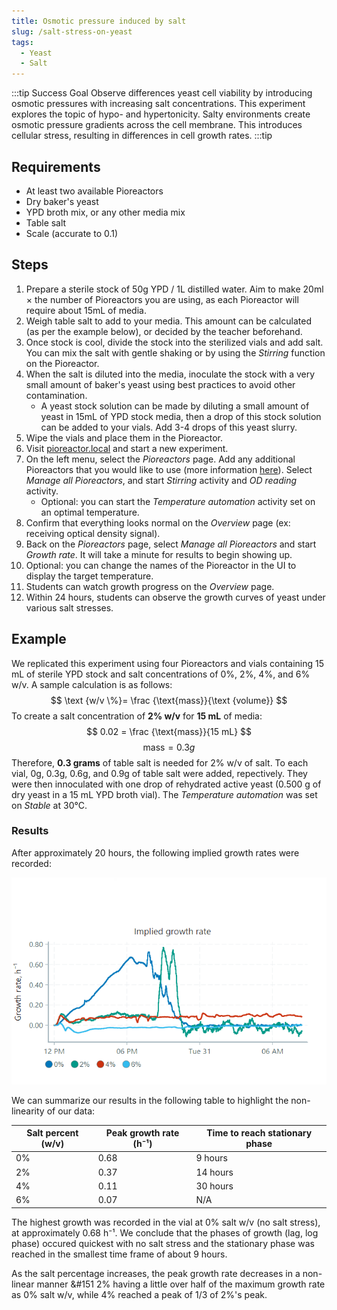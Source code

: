 ```yaml
---
title: Osmotic pressure induced by salt
slug: /salt-stress-on-yeast
tags: 
  - Yeast
  - Salt
---
```


:::tip Success Goal
Observe differences yeast cell viability by introducing osmotic pressures with increasing salt concentrations. This experiment explores the topic of hypo- and hypertonicity. Salty environments create osmotic pressure gradients across the cell membrane. This introduces cellular stress, resulting in differences in cell growth rates. 
:::tip

## Requirements

*	At least two available Pioreactors
*	Dry baker's yeast
*   YPD broth mix, or any other media mix
*	Table salt 
*	Scale (accurate to 0.1)

## Steps

1.  Prepare a sterile stock of 50g YPD / 1L distilled water. Aim to make 20ml × the number of Pioreactors you are using, as each Pioreactor will require about 15mL of media.
2.  Weigh table salt to add to your media. This amount can be calculated (as per the example below), or decided by the teacher beforehand. 
3. Once stock is cool, divide the stock into the sterilized vials and add salt. You can mix the salt with gentle shaking or by using the _Stirring_ function on the Pioreactor. 
4. When the salt is diluted into the media, inoculate the stock with a very small amount of baker's yeast using best practices to avoid other contamination. 
	* A yeast stock solution can be made by diluting a small amount of yeast in 15mL of YPD stock media, then a drop of this stock solution can be added to your vials. Add 3-4 drops of this yeast slurry. 
5.	Wipe the vials and place them in the Pioreactor.
6.  Visit [pioreactor.local](http://pioreactor.local) and start a new experiment.
7.  On the left menu, select the _Pioreactors_ page. Add any additional Pioreactors that you would like to use (more information [here](/user-guide/create-cluster)). Select _Manage all Pioreactors_, and start _Stirring_ activity and _OD reading_ activity.
	* Optional: you can  start the _Temperature automation_ activity set on an optimal temperature.
8.  Confirm that everything looks normal on the _Overview_ page (ex: receiving optical density signal).
9.	Back on the _Pioreactors_ page, select _Manage all Pioreactors_ and start _Growth rate_. It will take a minute for results to begin showing up. 
10.  Optional: you can change the names of the Pioreactor in the UI to display the target temperature.
11.  Students can watch growth progress on the _Overview_ page. 
12.  Within 24 hours, students can observe the growth curves of yeast under various salt stresses. 

## Example

We replicated this experiment using four Pioreactors and vials containing 15 mL of sterile YPD stock and salt concentrations of 0%, 2%, 4%, and 6% w/v. 
A sample calculation is as follows:
$$
\text {w/v \%}= \frac {\text{mass}}{\text {volume}} 
$$
To create a salt concentration of **2% w/v** for **15 mL** of media:
$$
0.02 = \frac {\text{mass}}{15 mL} 
$$
$$
\text {mass} = 0.3 g
$$
Therefore, **0.3 grams** of table salt is needed for 2% w/v of salt.
To each vial, 0g, 0.3g, 0.6g, and 0.9g of table salt were added, repectively. They were then innoculated with one drop of rehydrated active yeast (0.500 g of dry yeast in a 15 mL YPD broth vial). The _Temperature automation_ was set on _Stable_ at 30°C. 

### Results

After approximately 20 hours, the following implied growth rates were recorded: 

![](/img/experiments/salt_growth_rate.png)

We can summarize our results in the following table to highlight the non-linearity of our data: 

|Salt percent (w/v)|Peak growth rate (h⁻¹)|Time to reach stationary phase|
|------------------|---------------------|--------------------|
|0%|0.68|9 hours|
|2%|0.37|14 hours|
|4%|0.11|30 hours|
|6%|0.07|N/A|

The highest growth was recorded in the vial at 0% salt w/v (no salt stress), at approximately 0.68 h⁻¹. We conclude that the phases of growth (lag, log phase) occured quickest with no salt stress and the stationary phase was reached in the smallest time frame of about 9 hours. 

As the salt percentage increases, the peak growth rate decreases in a non-linear manner &#151 2% having a little over half of the maximum growth rate as 0% salt w/v, while 4% reached a peak of 1/3 of 2%'s peak.  
